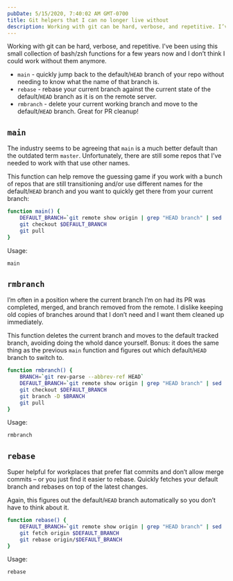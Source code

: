 ```yaml
---
pubDate: 5/15/2020, 7:40:02 AM GMT-0700
title: Git helpers that I can no longer live without
description: Working with git can be hard, verbose, and repetitive. I’ve been using this small collection of bash/zsh functions for a few years now and I don’t think I could work without them anymore.
---
```


Working with git can be hard, verbose, and repetitive. I’ve been using this small collection of bash/zsh functions for a few years now and I don’t think I could work without them anymore.

- `main` - quickly jump back to the default/`HEAD` branch of your repo without needing to know what the name of that branch is.
- `rebase` - rebase your current branch against the current state of the default/`HEAD` branch as it is on the remote server.
- `rmbranch` - delete your current working branch and move to the default/`HEAD` branch. Great for PR cleanup!

<!-- truncate -->

## `main`

The industry seems to be agreeing that `main` is a much better default than the outdated term `master`. Unfortunately, there are still some repos that I’ve needed to work with that use other names.

This function can help remove the guessing game if you work with a bunch of repos that are still transitioning and/or use different names for the default/`HEAD` branch and you want to quickly get there from your current branch:

```bash title="Add to your ~/.zshrc or ~/.bashrc"
function main() {
    DEFAULT_BRANCH=`git remote show origin | grep "HEAD branch" | sed 's/.*: //'`
    git checkout $DEFAULT_BRANCH
    git pull
}
```

Usage:

```bash
main
```

## `rmbranch`

I’m often in a position where the current branch I’m on had its PR was completed, merged, and branch removed from the remote. I dislike keeping old copies of branches around that I don’t need and I want them cleaned up immediately.

This function deletes the current branch and moves to the default tracked branch, avoiding doing the whold dance yourself. Bonus: it does the same thing as the previous `main` function and figures out which default/`HEAD` branch to switch to.

```bash title="Add to your ~/.zshrc or ~/.bashrc"
function rmbranch() {
    BRANCH=`git rev-parse --abbrev-ref HEAD`
    DEFAULT_BRANCH=`git remote show origin | grep "HEAD branch" | sed 's/.*: //'`
    git checkout $DEFAULT_BRANCH
    git branch -D $BRANCH
    git pull
}
```

Usage:

```bash
rmbranch
```

## `rebase`

Super helpful for workplaces that prefer flat commits and don’t allow merge commits – or you just find it easier to rebase. Quickly fetches your default branch and rebases on top of the latest changes.

Again, this figures out the default/`HEAD` branch automatically so you don’t have to think about it.

```bash title="Add to your ~/.zshrc or ~/.bashrc"
function rebase() {
    DEFAULT_BRANCH=`git remote show origin | grep "HEAD branch" | sed 's/.*: //'`
    git fetch origin $DEFAULT_BRANCH
    git rebase origin/$DEFAULT_BRANCH
}
```

Usage:

```
rebase
```
